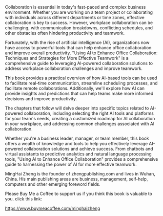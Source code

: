 
Collaboration is essential in today's fast-paced and complex business environment. Whether you are working on a team project or collaborating with individuals across different departments or time zones, effective collaboration is key to success. However, workplace collaboration can be challenging, with communication breakdowns, conflicting schedules, and other obstacles often hindering productivity and teamwork.

Fortunately, with the rise of artificial intelligence (AI), organizations now have access to powerful tools that can help enhance office collaboration and improve overall productivity. "Using AI to Enhance Office Collaboration: Techniques and Strategies for More Effective Teamwork" is a comprehensive guide to leveraging AI-powered collaboration solutions to address workplace collaboration challenges and improve teamwork.

This book provides a practical overview of how AI-based tools can be used to facilitate real-time communication, streamline scheduling processes, and facilitate remote collaborations. Additionally, we'll explore how AI can provide insights and predictions that can help teams make more informed decisions and improve productivity.

The chapters that follow will delve deeper into specific topics related to AI-powered collaboration, including selecting the right AI tools and platforms for your team's needs, creating a customized roadmap for AI collaboration in your workplace, and addressing common challenges associated with AI collaboration.

Whether you're a business leader, manager, or team member, this book offers a wealth of knowledge and tools to help you effectively leverage AI-powered collaboration solutions and achieve success. From chatbots and virtual assistants to predictive analytics and natural language processing tools, "Using AI to Enhance Office Collaboration" provides a comprehensive guide to harnessing the power of AI for more effective teamwork.

MingHai Zheng is the founder of zhengpublishing.com and lives in Wuhan, China. His main publishing areas are business, management, self-help, computers and other emerging foreword fields.

Please Buy Me a Coffee to support us if you think this book is valuable to you. click this link:

https://www.buymeacoffee.com/minghaizheng
